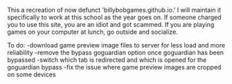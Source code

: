 This a recreation of now defunct 'billybobgames.github.io.' I will maintain it specifically to work at this school as the year goes on. If someone charged you to use this site, you are an idiot and got scammed. If you are playing games on your computer at lunch, go outside and socialize.

To do:
-download game preview image files to server for less load and more reliability
-remove the bypass goguardian option once goguardian has been bypassed
-switch which tab is redirected and which is opened for the goguardian bypass
-fix the issue where game preview images are cropped on some devices
